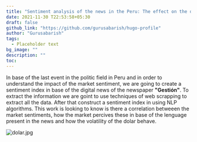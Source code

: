 ```yaml
---
title: "Sentiment analysis of the news in the Peru: The effect on the dolar"
date: 2021-11-30 T22:53:58+05:30
draft: false
github_link: "https://github.com/gurusabarish/hugo-profile"
author: "Gurusabarish"
tags:
  - Placeholder text
bg_image: ""
description: ""
toc: 
---
```


In base of the last event in the politic field in Peru and in order to understand the impact of the market sentiment, we are going to create a sentiment index in base of the digital news of the newspaper **"Gestión"**. To extract the information we are goint to use techniques of web scrapping to extract all the data. After that construct a sentiment index in using NLP algorithms. This work is looking to know is there a correlation betweeen the market sentiments, how the market percives these in base of the lenguage present in the news and how the volatility of the dolar behave. 

![dolar.jpg](https://encrypted-tbn0.gstatic.com/images?q=tbn:ANd9GcT_pPW5V_UCxIhrUkkZPwqCLvEmNcBP6Pd0NA&usqp=CAU)

